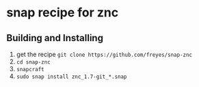 # snap recipe for znc

## Building and Installing

1. get the recipe `git clone https://github.com/freyes/snap-znc`
2. `cd snap-znc`
3. `snapcraft`
4. `sudo snap install znc_1.7-git_*.snap`

